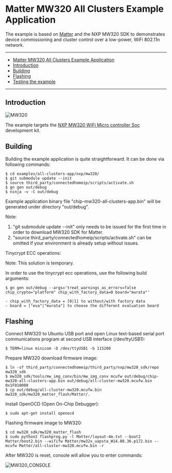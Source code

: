 # Matter MW320 All Clusters Example Application

The example is based on
[Matter](https://github.com/project-chip/connectedhomeip) and the NXP MW320 SDK
to demonstrates device commissioning and cluster control over a low-power, WiFi
802.11n network.

<hr>

-   [Matter MW320 All Clusters Example Application](#matter-mw320-all-clusters-example-application)
-   [Introduction](#introduction)
-   [Building](#building)
-   [Flashing](#flashing)
-   [Testing the example](#testing-the-example)

<hr>

<a name="intro"></a>

## Introduction

![MW320](../../../platform/nxp/mw320/doc/images/mw320.jpg)

The example targets the
[NXP MW320 WiFi Micro controller Soc](https://www.nxp.com/products/wireless/wi-fi-plus-bluetooth/88mw32x-802-11n-wi-fi-microcontroller-soc:88MW32X)
development kit.

<a name="building"></a>

## Building

Building the example application is quite straightforward. It can be done via
following commands:

```
$ cd examples/all-clusters-app/nxp/mw320/
$ git submodule update --init
$ source third_party/connectedhomeip/scripts/activate.sh
$ gn gen out/debug
$ ninja -v -C out/debug
```

Example application binary file "chip-mw320-all-clusters-app.bin" will be
generated under directory "out/debug".

Note:

1. "git submodule update --init" only needs to be issued for the first time in
   order to download MW320 SDK for Matter.
2. "source third_party/connectedhomeip/scripts/activate.sh" can be omitted if
   your environment is already setup without issues.

Tinycrypt ECC operations:

Note: This solution is temporary.

In order to use the tinycrypt ecc operations, use the following build arguments:

```
$ gn gen out/debug --args='treat_warnings_as_errors=false chip_crypto="platform" chip_with_factory_data=0 board="murata"'
```
    - chip_with_factory_data = [0|1] to without/with factory data
    - board = ["eva"|"murata"] to choose the different evaluation board

<a name="flashdebug"></a>

## Flashing

Connect MW320 to Ubuntu USB port and open Linux text-based serial port
communications program at second USB interface (/dev/ttyUSB1):

```
$ TERM=linux minicom -D /dev/ttyUSB1 -b 115200
```

Prepare MW320 download firmware image:

```
$ ln -sf third_party/connectedhomeip/third_party/nxp/mw320_sdk/repo mw320_sdk
$ mw320_sdk/tools/mw_img_conv/bin/mw_img_conv mcufw out/debug/chip-mw320-all-clusters-app.bin out/debug/all-cluster-mw320.mcufw.bin 0x1F010000
$ cp out/debug/all-cluster-mw320.mcufw.bin mw320_sdk/mw320_matter_flash/Matter/.
```

Install OpenOCD (Open On-Chip Debugger):

```
$ sudo apt-get install openocd
```

Flashing firmware image to MW320:

```
$ cd mw320_sdk/mw320_matter_flash
$ sudo python2 flashprog.py -l Matter/layout-4m.txt --boot2 Matter/boot2.bin --wififw Matter/mw32x_uapsta_W14.88.36.p172.bin --mcufw Matter/all-cluster-mw320.mcufw.bin -r
```

After MW320 is reset, console will allow you to enter commands:

![MW320_CONSOLE](../../../platform/nxp/mw320/doc/images/mw320_console.jpg)
